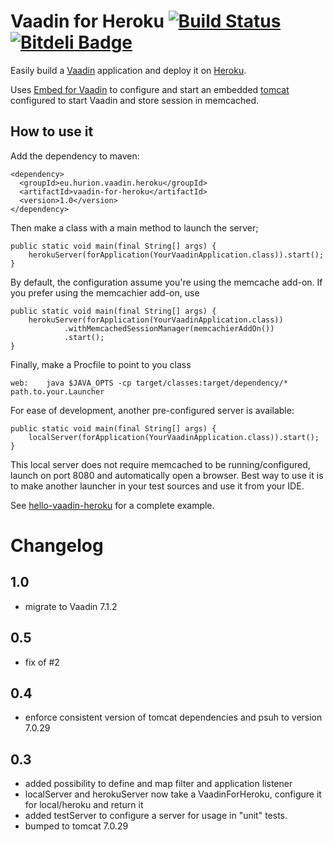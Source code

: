 Vaadin for Heroku  [![Build Status](https://secure.travis-ci.org/nhurion/vaadin-for-heroku.png?branch=master)](http://travis-ci.org/nhurion/vaadin-for-heroku) [![Bitdeli Badge](https://d2weczhvl823v0.cloudfront.net/nhurion/vaadin-for-heroku/trend.png)](https://bitdeli.com/free "Bitdeli Badge")
=================

Easily build a [Vaadin](https://vaadin.com/home) application and deploy it on [Heroku](http://www.heroku.com).

Uses [Embed for Vaadin](https://vaadin.com/directory#addon/embed-for-vaadin) to configure and start an embedded [tomcat](http://tomcat.apache.org/)
configured to start Vaadin and store session in memcached.

How to use it
-------------

Add the dependency to maven:

    <dependency>
      <groupId>eu.hurion.vaadin.heroku</groupId>
      <artifactId>vaadin-for-heroku</artifactId>
      <version>1.0</version>
    </dependency>

Then make a class with a main method to launch the server;

    public static void main(final String[] args) {
        herokuServer(forApplication(YourVaadinApplication.class)).start();
    }

By default, the configuration assume you're using the memcache add-on.
If you prefer using the memcachier add-on, use

    public static void main(final String[] args) {
        herokuServer(forApplication(YourVaadinApplication.class))
                .withMemcachedSessionManager(memcachierAddOn())
                .start();
    }

Finally, make a Procfile to point to you class

    web:    java $JAVA_OPTS -cp target/classes:target/dependency/* path.to.your.Launcher

For ease of development, another pre-configured server is available:

    public static void main(final String[] args) {
        localServer(forApplication(YourVaadinApplication.class)).start();
    }

This local server does not require memcached to be running/configured, launch on port 8080 and automatically open a browser.
Best way to use it is to make another launcher in your test sources and use it from your IDE.

See [hello-vaadin-heroku](https://github.com/nhurion/hello-vaadin-heroku) for a complete example.

Changelog
=========
1.0
---
* migrate to Vaadin 7.1.2

0.5
---
* fix of #2

0.4
---
* enforce consistent version of tomcat dependencies and psuh to version 7.0.29

0.3
---
* added possibility to define and map filter and application listener
* localServer and herokuServer now take a VaadinForHeroku, configure it for local/heroku and return it
* added testServer to configure a server for usage in "unit" tests.
* bumped to tomcat 7.0.29


